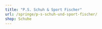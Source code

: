 ```yaml
---
title: "P.S. Schuh & Sport Fischer"
url: /springe/p-s-schuh-und-sport-fischer/
shop: Schuhe
---
```

